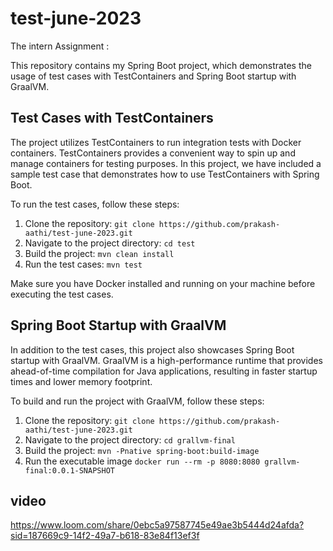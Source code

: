 # test-june-2023
The intern Assignment :

This repository contains my Spring Boot project, which demonstrates the usage of test cases with TestContainers and Spring Boot startup with GraalVM.

## Test Cases with TestContainers

The project utilizes TestContainers to run integration tests with Docker containers. TestContainers provides a convenient way to spin up and manage containers for testing purposes. In this project, we have included a sample test case that demonstrates how to use TestContainers with Spring Boot.

To run the test cases, follow these steps:

1. Clone the repository: `git clone https://github.com/prakash-aathi/test-june-2023.git`
2. Navigate to the project directory: `cd test`
3. Build the project: `mvn clean install`
4. Run the test cases: `mvn test`

Make sure you have Docker installed and running on your machine before executing the test cases.

## Spring Boot Startup with GraalVM

In addition to the test cases, this project also showcases Spring Boot startup with GraalVM. GraalVM is a high-performance runtime that provides ahead-of-time compilation for Java applications, resulting in faster startup times and lower memory footprint.

To build and run the project with GraalVM, follow these steps:

1. Clone the repository: `git clone https://github.com/prakash-aathi/test-june-2023.git`
2. Navigate to the project directory: `cd grallvm-final`
3. Build the project: `mvn -Pnative spring-boot:build-image`
4. Run the executable image `docker run --rm -p 8080:8080 grallvm-final:0.0.1-SNAPSHOT`

## video 
https://www.loom.com/share/0ebc5a97587745e49ae3b5444d24afda?sid=187669c9-14f2-49a7-b618-83e84f13ef3f

